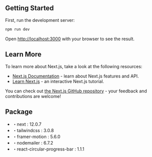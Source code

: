 ## Getting Started

First, run the development server:

```bash
npm run dev
```

Open [http://localhost:3000](http://localhost:3000) with your browser to see the result.

## Learn More

To learn more about Next.js, take a look at the following resources:

- [Next.js Documentation](https://nextjs.org/docs) - learn about Next.js features and API.
- [Learn Next.js](https://nextjs.org/learn) - an interactive Next.js tutorial.

You can check out [the Next.js GitHub repository](https://github.com/vercel/next.js/) - your feedback and contributions are welcome!

## Package

 - ・next : 12.0.7
 - ・tailwindcss : 3.0.8
 - ・framer-motion : 5.6.0
 - ・nodemailer : 6.7.2
 - ・react-circular-progress-bar : 1.1.1
